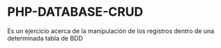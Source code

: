 # PHP-DATABASE-CRUD
Es un ejercicio acerca de la manipulación de los registros dentro de una determinada tabla de BDD